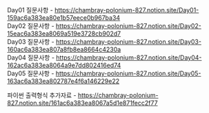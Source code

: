 Day01 질문사항 - https://chambray-polonium-827.notion.site/Day01-159ac6a383ea80e1b57eece0b967ba34 <br>
Day02 질문사항 - https://chambray-polonium-827.notion.site/Day02-15eac6a383ea8069a519e3728cb902d7 <br>
Day03 질문사항 - https://chambray-polonium-827.notion.site/Day03-160ac6a383ea807a8fb8ea8664c4230a <br>
Day04 질문사항 - https://chambray-polonium-827.notion.site/Day04-162ac6a383ea8064a9e7dd802416ed74 <br>
Day05 질문사항 - https://chambray-polonium-827.notion.site/Day05-163ac6a383ea802787e4f6a146229e22 <br>

파이썬 출력형식 추가자료 - https://chambray-polonium-827.notion.site/161ac6a383ea8067a5d1e871fecc2f77 <br>